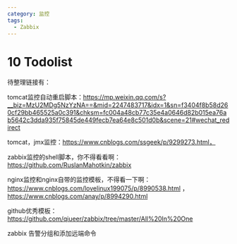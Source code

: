 ```yaml
---
category: 监控
tags:
  - Zabbix
---
```


# 10 Todolist

待整理链接有：

tomcat监控自动重启脚本：https://mp.weixin.qq.com/s?__biz=MzU2MDg5NzYzNA==&mid=2247483717&idx=1&sn=f3404f8b58d260cf29bb465525a0c391&chksm=fc004a48cb77c35e4a0646d82b015ea76ab5642c3dda935f75845de449fecb7ea64e8c501d0b&scene=21#wechat_redirect

tomcat，jmx监控：https://www.cnblogs.com/ssgeek/p/9299273.html，

zabbix监控的shell脚本，你不得看看啊：https://github.com/RuslanMahotkin/zabbix

nginx监控和nginx自带的监控模板，不得看一下啊：https://www.cnblogs.com/lovelinux199075/p/8990538.html ， https://www.cnblogs.com/anay/p/8994290.html

github优秀模板：https://github.com/qiueer/zabbix/tree/master/All%20In%20One

zabbix 告警分组和添加远端命令